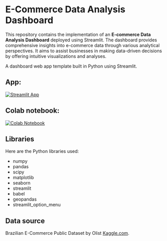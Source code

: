 # E-Commerce Data Analysis Dashboard
This repository contains the implementation of an **E-commerce Data Analysis Dashboard** deployed using Streamlit. The dashboard provides comprehensive insights into e-commerce data through various analytical perspectives. It aims to assist businesses in making data-driven decisions by offering intuitive visualizations and analyses.

A dashboard web app template built in Python using Streamlit.

## App:

[![Streamlit App](https://static.streamlit.io/badges/streamlit_badge_black_white.svg)](https://reksa-dashboard.streamlit.app/)

## Colab notebook:
[![Colab Notebook](https://colab.research.google.com/assets/colab-badge.svg)](https://colab.research.google.com/drive/1nEoGv81s4V6xQXyWLrH9mi97WQuH8pmz#scrollTo=NJfzNXQwumKZ)

## Libraries
Here are the Python libraries used:
- numpy
- pandas
- scipy
- matplotlib
- seaborn
- streamlit
- babel
- geopandas
- streamlit_option_menu

## Data source
Brazilian E-Commerce Public Dataset by Olist [Kaggle.com](https://www.kaggle.com/datasets/olistbr/brazilian-ecommerce).
